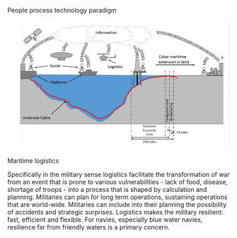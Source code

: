 People process technology paradigm

![](2024-03-11-15-04-13.png)

Maritime logistics

Specifically in the military sense logistics facilitate the transformation of war from an event that is 
prone to various vulnerabilities - lack of food, disease, shortage of troops - into a process that is 
shaped by calculation and planning. Militaries can plan for long term operations, sustaining 
operations that are world-wide. Militaries can include into their planning the possibility of accidents 
and strategic surprises. Logistics makes the military resilient: fast, efficient and flexible. For navies, 
especially blue water navies, resilience far from friendly waters is a primary concern. 

